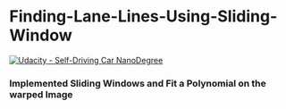 # Finding-Lane-Lines-Using-Sliding-Window
[![Udacity - Self-Driving Car NanoDegree](https://s3.amazonaws.com/udacity-sdc/github/shield-carnd.svg)](http://www.udacity.com/drive)

### Implemented Sliding Windows and Fit a Polynomial on the warped Image
